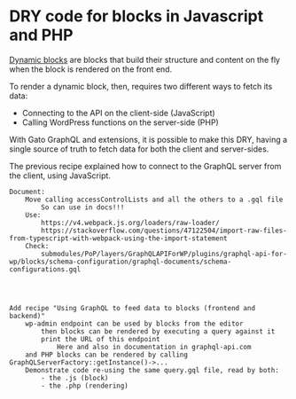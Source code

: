 # DRY code for blocks in Javascript and PHP

[Dynamic blocks](https://developer.wordpress.org/block-editor/how-to-guides/block-tutorial/creating-dynamic-blocks/) are blocks that build their structure and content on the fly when the block is rendered on the front end.

To render a dynamic block, then, requires two different ways to fetch its data:

- Connecting to the API on the client-side (JavaScript)
- Calling WordPress functions on the server-side (PHP)

With Gato GraphQL and extensions, it is possible to make this DRY, having a single source of truth to fetch data for both the client and server-sides.

The previous recipe explained how to connect to the GraphQL server from the client, using JavaScript.

	Document:
		Move calling accessControlLists and all the others to a .gql file
			So can use in docs!!!
		Use:
			https://v4.webpack.js.org/loaders/raw-loader/
			https://stackoverflow.com/questions/47122504/import-raw-files-from-typescript-with-webpack-using-the-import-statement
		Check:
			submodules/PoP/layers/GraphQLAPIForWP/plugins/graphql-api-for-wp/blocks/schema-configuration/graphql-documents/schema-configurations.gql




	Add recipe "Using GraphQL to feed data to blocks (frontend and backend)"
		wp-admin endpoint can be used by blocks from the editor
			then blocks can be rendered by executing a query against it
			print the URL of this endpoint
				Here and also in documentation in graphql-api.com
		and PHP blocks can be rendered by calling GraphQLServerFactory::getInstance()->...
		Demonstrate code re-using the same query.gql file, read by both:
			- the .js (block)
			- the .php (rendering)
